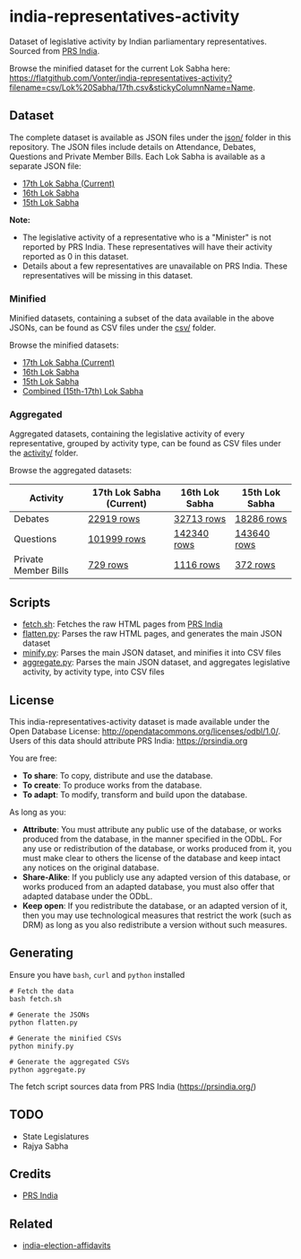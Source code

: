 # india-representatives-activity

Dataset of legislative activity by Indian parliamentary representatives. Sourced from [PRS India](https://prsindia.org/).

Browse the minified dataset for the current Lok Sabha here: <https://flatgithub.com/Vonter/india-representatives-activity?filename=csv/Lok%20Sabha/17th.csv&stickyColumnName=Name>.

## Dataset

The complete dataset is available as JSON files under the [json/](json) folder in this repository. The JSON files include details on Attendance, Debates, Questions and Private Member Bills. Each Lok Sabha is available as a separate JSON file:
- [17th Lok Sabha (Current)](json/Lok%20Sabha/17th.json?raw=1)
- [16th Lok Sabha](json/Lok%20Sabha/16th.json?raw=1)
- [15th Lok Sabha](json/Lok%20Sabha/15th.json?raw=1)

**Note:**
- The legislative activity of a representative who is a "Minister" is not reported by PRS India. These representatives will have their activity reported as 0 in this dataset.
- Details about a few representatives are unavailable on PRS India. These representatives will be missing in this dataset.

### Minified

Minified datasets, containing a subset of the data available in the above JSONs, can be found as CSV files under the [csv/](csv) folder.

Browse the minified datasets:
- [17th Lok Sabha (Current)](https://flatgithub.com/Vonter/india-representatives-activity?filename=csv/Lok%20Sabha/17th.csv&stickyColumnName=Name)
- [16th Lok Sabha](https://flatgithub.com/Vonter/india-representatives-activity?filename=csv/Lok%20Sabha/16th.csv&stickyColumnName=Name)
- [15th Lok Sabha](https://flatgithub.com/Vonter/india-representatives-activity?filename=csv/Lok%20Sabha/15th.csv&stickyColumnName=Name)
- [Combined (15th-17th) Lok Sabha](https://flatgithub.com/Vonter/india-representatives-activity?filename=csv/Lok%20Sabha.csv&stickyColumnName=Name)

### Aggregated

Aggregated datasets, containing the legislative activity of every representative, grouped by activity type, can be found as CSV files under the [activity/](activity) folder. 

Browse the aggregated datasets:

| Activity | 17th Lok Sabha (Current) | 16th Lok Sabha | 15th Lok Sabha |
|----------------------|---|---|---|
| Debates | [22919 rows](https://flatgithub.com/Vonter/india-representatives-activity?filename=activity/Debates/Lok%20Sabha/17th.csv&stickyColumnName=Debate%20title%2FBill%20name&sort=Date%2Cdesc) | [32713 rows](https://flatgithub.com/Vonter/india-representatives-activity?filename=activity/Debates/Lok%20Sabha/16th.csv&stickyColumnName=Debate%20title%2FBill%20name&sort=Date%2Cdesc) | [18286 rows](https://flatgithub.com/Vonter/india-representatives-activity?filename=activity/Debates/Lok%20Sabha/15th.csv&stickyColumnName=Debate%20title%2FBill%20name&sort=Date%2Cdesc) |
| Questions | [101999 rows](https://flatgithub.com/Vonter/india-representatives-activity?filename=activity/Questions/Lok%20Sabha/17th.csv&stickyColumnName=Title&sort=Date%2Cdesc) | [142340 rows](https://flatgithub.com/Vonter/india-representatives-activity?filename=activity/Questions/Lok%20Sabha/16th.csv&stickyColumnName=Title&sort=Date%2Cdesc) | [143640 rows](https://flatgithub.com/Vonter/india-representatives-activity?filename=activity/Questions/Lok%20Sabha/15th.csv&stickyColumnName=Title&sort=Date%2Cdesc) |
| Private Member Bills | [729 rows](https://flatgithub.com/Vonter/india-representatives-activity?filename=activity/Private%20Member%20Bills/Lok%20Sabha/17th.csv&stickyColumnName=Bill%20title&sort=Date%20of%20introduction%2Cdesc) | [1116 rows](https://flatgithub.com/Vonter/india-representatives-activity?filename=activity/Private%20Member%20Bills/Lok%20Sabha/16th.csv&stickyColumnName=Bill%20title&sort=Date%20of%20introduction%2Cdesc) | [372 rows](https://flatgithub.com/Vonter/india-representatives-activity?filename=activity/Private%20Member%20Bills/Lok%20Sabha/15th.csv&stickyColumnName=Bill%20title&sort=Date%20of%20introduction%2Cdesc) |

## Scripts

- [fetch.sh](fetch.sh): Fetches the raw HTML pages from [PRS India](https://prsindia.org/)
- [flatten.py](flatten.py): Parses the raw HTML pages, and generates the main JSON dataset
- [minify.py](minify.py): Parses the main JSON dataset, and minifies it into CSV files
- [aggregate.py](aggregate.py): Parses the main JSON dataset, and aggregates legislative activity, by activity type, into CSV files

## License

This india-representatives-activity dataset is made available under the Open Database License: http://opendatacommons.org/licenses/odbl/1.0/. 
Users of this data should attribute PRS India: https://prsindia.org

You are free:

* **To share**: To copy, distribute and use the database.
* **To create**: To produce works from the database.
* **To adapt**: To modify, transform and build upon the database.

As long as you:

* **Attribute**: You must attribute any public use of the database, or works produced from the database, in the manner specified in the ODbL. For any use or redistribution of the database, or works produced from it, you must make clear to others the license of the database and keep intact any notices on the original database.
* **Share-Alike**: If you publicly use any adapted version of this database, or works produced from an adapted database, you must also offer that adapted database under the ODbL.
* **Keep open**: If you redistribute the database, or an adapted version of it, then you may use technological measures that restrict the work (such as DRM) as long as you also redistribute a version without such measures.

## Generating

Ensure you have `bash`, `curl` and `python` installed

```
# Fetch the data
bash fetch.sh

# Generate the JSONs
python flatten.py

# Generate the minified CSVs
python minify.py

# Generate the aggregated CSVs
python aggregate.py
```

The fetch script sources data from PRS India (https://prsindia.org/)

## TODO

- State Legislatures
- Rajya Sabha

## Credits

- [PRS India](https://prsindia.org/)

## Related

- [india-election-affidavits](https://github.com/Vonter/india-election-affidavits)
